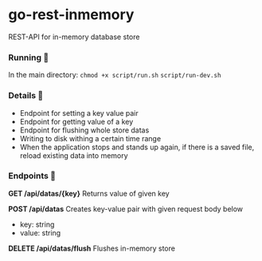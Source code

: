 # go-rest-inmemory
REST-API for in-memory database store

### Running 🚀
In the main directory:
`chmod +x script/run.sh`
`script/run-dev.sh`


### Details 📙
- Endpoint for setting a key value pair
- Endpoint for getting value of a key
- Endpoint for flushing whole store datas
- Writing to disk withing a certain time range
- When the application stops and stands up again, if there is a saved file, reload existing data into memory

### Endpoints 📍
**GET /api/datas/{key}**
Returns value of given key

**POST /api/datas**
Creates key-value pair with given request body below
- key: string
- value: string

**DELETE /api/datas/flush**
Flushes in-memory store